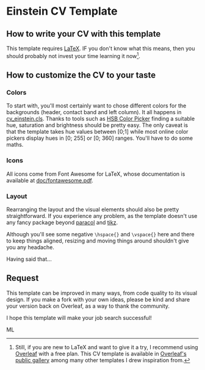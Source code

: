 # Einstein CV Template
## How to write your CV with this template
This template requires [LaTeX](https://www.latex-project.org/). IF you don't know what this means, then you should probably not invest your time learning it now[^1].

## How to customize the CV to your taste
### Colors
To start with, you'll most certainly want to chose different colors for the backgrounds (header, contact band and left column). It all happens in [cv_einstein.cls](cv_einstein.cls). Thanks to tools such as [HSB Color Picker](https://codepen.io/HunorMarton/details/eWvewo) finding a suitable hue, saturation and brightness should be pretty easy. The only caveat is that the template takes hue values between [0;1] while most online color pickers display hues in [0; 255] or [0; 360] ranges. You'll have to do some maths.

### Icons
All icons come from Font Awesome for LaTeX, whose documentation is available at [doc/fontawesome.pdf](doc/fontawesome.pdf).

### Layout
Rearranging the layout and the visual elements should also be pretty straightforward. If you experience any problem, as the template doesn't use any fancy package beyond [paracol](https://www.ctan.org/pkg/paracol) and [tikz](https://tikz.net/).

Although you'll see some negative `\hspace{}` and `\vspace{}` here and there to keep things aligned, resizing and moving things around shouldn't give you any headache.

Having said that...

## Request
This template can be improved in many ways, from code quality to its visual design. If you make a fork with your own ideas, please be kind and share your version back on Overleaf, as a way to thank the community.

I hope this template will make your job search successful!

ML

[^1]: Still, if you are new to LaTeX and want to give it a try, I recommend using [Overleaf](https://www.overleaf.com) with a free plan. This CV template is available in [Overleaf's public gallery](https://www.overleaf.com/latex/templates?q=CV+einstein) among many other templates I drew inspiration from.
